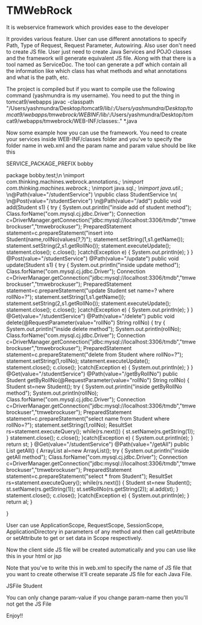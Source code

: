 # TMWebRock
It is webservice framework which provides ease to the developer


It provides various feature. 
User can use different annotations to specify Path, Type of Request, Request Parameter, Autowiring.
Also user don't need to create JS file. User just need to create Java Services and POJO classes and the framework will generate equivalent JS file. 
Along with that there is a tool named as ServiceDoc. The tool can generate a pdf which contain all the information like which class has what methods and what annotations and what is the path, etc.

The project is compiled but if you want to compile use the following command (yashmundra is my username). 
You need to put the thing in tomcat9/webapps
javac -classpath "/Users/yashmundra/Desktop/tomcat9/lib/*:/Users/yashmundra/Desktop/tomcat9/webapps/tmwebrock/WEBINF/lib/*:/Users/yashmundra/Desktop/tomcat9/webapps/tmwebrock/WEB-INF/classes:." *.java

Now some example how you can use the framework.
You need to create your services inside WEB-INF/classes folder and you've to specify the folder name in web.xml and the param name and param value should be like this 

<init-param>
<param-name>SERVICE_PACKAGE_PREFIX</param-name>
<param-value>bobby</param-value>
</init-param>

package bobby.test;\n
\nimport com.thinking.machines.webrock.annotations.*;
\nimport com.thinking.machines.webrock.*;
\nimport java.sql.*;
\nimport java.util.*;
\n@Path(value="/studentService")
\npublic class StudentService
\n{
\n@Post(value="/studentService")
\n@Path(value="/add")
public void add(Student s1)
{
try
{
System.out.println("inside add of student method");
Class.forName("com.mysql.cj.jdbc.Driver");
Connection c=DriverManager.getConnection("jdbc:mysql://localhost:3306/tmdb","tmwebrockuser","tmwebrockuser");
PreparedStatement statement=c.prepareStatement("insert into Student(name,rollNo)values(?,?)");
statement.setString(1,s1.getName());
statement.setString(2,s1.getRollNo());
statement.executeUpdate();
statement.close();
c.close();
}catch(Exception e)
{
System.out.println(e);
}
}
@Post(value="/studentService")
@Path(value="/update")
public void update(Student s1)
{
try
{
System.out.println("inside update method");
Class.forName("com.mysql.cj.jdbc.Driver");
Connection c=DriverManager.getConnection("jdbc:mysql://localhost:3306/tmdb","tmwebrockuser","tmwebrockuser");
PreparedStatement statement=c.prepareStatement("update Student set name=? where rollNo=?");
statement.setString(1,s1.getName());
statement.setString(2,s1.getRollNo());
statement.executeUpdate();
statement.close();
c.close();
}catch(Exception e)
{
System.out.println(e);
}
}
@Get(value="/studentService")
@Path(value="/delete")
public void delete(@RequestParameter(value="rollNo") String rollNo)
{
try
{
System.out.println("inside delete method");
System.out.println(rollNo);
Class.forName("com.mysql.cj.jdbc.Driver");
Connection c=DriverManager.getConnection("jdbc:mysql://localhost:3306/tmdb","tmwebrockuser","tmwebrockuser");
PreparedStatement statement=c.prepareStatement("delete from Student where rollNo=?");
statement.setString(1,rollNo);
statement.executeUpdate();
statement.close();
c.close();
}catch(Exception e)
{
System.out.println(e);
}
}
@Get(value="/studentService")
@Path(value="/getByRollNo")
public Student getByRollNo(@RequestParameter(value="rollNo") String rollNo)
{
Student st=new Student();
try
{
System.out.println("inside getByRollNo method");
System.out.println(rollNo);
Class.forName("com.mysql.cj.jdbc.Driver");
Connection c=DriverManager.getConnection("jdbc:mysql://localhost:3306/tmdb","tmwebrockuser","tmwebrockuser");
PreparedStatement statement=c.prepareStatement("select name from Student where rollNo=?");
statement.setString(1,rollNo);
ResultSet rs=statement.executeQuery();
while(rs.next())
{
st.setName(rs.getString(1));
}
statement.close();
c.close();
}catch(Exception e)
{
System.out.println(e);
}
return st;
}
@Get(value="/studentService")
@Path(value="/getAll")
public List<Student> getAll()
{
ArrayList<Student> al=new ArrayList<Student>();
try
{
System.out.println("inside getAll method");
Class.forName("com.mysql.cj.jdbc.Driver");
Connection c=DriverManager.getConnection("jdbc:mysql://localhost:3306/tmdb","tmwebrockuser","tmwebrockuser");
PreparedStatement statement=c.prepareStatement("select * from Student");
ResultSet rs=statement.executeQuery();
while(rs.next())
{
Student st=new Student();
st.setName(rs.getString(1));
st.setRollNo(rs.getString(2));
al.add(st);
}
statement.close();
c.close();
}catch(Exception e)
{
System.out.println(e);
}
return al;
}

}



User can use ApplicationScope, RequestScope, SessionScope, ApplicationDirectory in parameters of any method and then call getAttribute or setAttribute to get or set data in Scope respectively. 

Now the client side JS file will be created automatically and you can use like this in your html or jsp
<script src='/tmwebrock/JsFile?name=Student'></script>

Note that you've to write this in web.xml to specify the name of JS file that you want to create otherwise it'll create separate JS file for each Java File.

<init-param>
<param-name>JSFile</param-name>
<param-value>Student</param-value>
</init-param>

You can only change param-value if you change param-name then you'll not get the JS File

Enjoy!!
